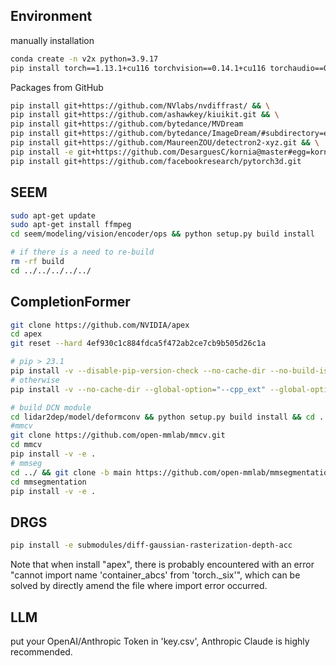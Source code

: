 ## Environment
manually installation
```bash
conda create -n v2x python=3.9.17
pip install torch==1.13.1+cu116 torchvision==0.14.1+cu116 torchaudio==0.13.1 --extra-index-url https://download.pytorch.org/whl/cu116
```

Packages from GitHub
```bash
pip install git+https://github.com/NVlabs/nvdiffrast/ && \
pip install git+https://github.com/ashawkey/kiuikit.git && \
pip install git+https://github.com/bytedance/MVDream
pip install git+https://github.com/bytedance/ImageDream/#subdirectory=extern/ImageDream && \
pip install git+https://github.com/MaureenZOU/detectron2-xyz.git && \
pip install -e git+https://github.com/DesarguesC/kornia@master#egg=kornia && \
pip install git+https://github.com/facebookresearch/pytorch3d.git
```


## SEEM
```bash
sudo apt-get update
sudo apt-get install ffmpeg
cd seem/modeling/vision/encoder/ops && python setup.py build install

# if there is a need to re-build
rm -rf build
cd ../../../../../
```

## CompletionFormer
```bash
git clone https://github.com/NVIDIA/apex
cd apex
git reset --hard 4ef930c1c884fdca5f472ab2ce7cb9b505d26c1a

# pip > 23.1
pip install -v --disable-pip-version-check --no-cache-dir --no-build-isolation --config-settings "--build-option=--cpp_ext" --config-settings "--build-option=--cuda_ext" ./
# otherwise
pip install -v --no-cache-dir --global-option="--cpp_ext" --global-option="--cuda_ext" ./ 

# build DCN module
cd lidar2dep/model/deformconv && python setup.py build install && cd ../../../
#mmcv
git clone https://github.com/open-mmlab/mmcv.git
cd mmcv
pip install -v -e .
# mmseg
cd ../ && git clone -b main https://github.com/open-mmlab/mmsegmentation.git
cd mmsegmentation
pip install -v -e .
```

## DRGS
```bash
pip install -e submodules/diff-gaussian-rasterization-depth-acc
```


Note that when install "apex", there is probably encountered with an error "cannot import name 'container_abcs' from 'torch._six'", 
which can be solved by directly amend the file where import error occurred.



## LLM

put your OpenAI/Anthropic Token in 'key.csv', Anthropic Claude is highly recommended.


